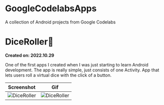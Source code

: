# GoogleCodelabsApps

A collection of Android projects from Google Codelabs

# DiceRoller🎲

**Created on: 2022.10.29**

One of the first apps I created when I was just starting to learn Android development. The app is
really simple, just consists of one Activity.
App that lets users roll a virtual dice with the click of a button.

| Screenshot                                                                                                             | Gif                                                                                                                    |
|------------------------------------------------------------------------------------------------------------------------|------------------------------------------------------------------------------------------------------------------------|
| ![DiceRoller](https://github.com/pherasymchuk/GoogleCodelabsApps/assets/74320524/292c9327-57fd-4396-a668-054c228bfea8) | ![DiceRoller](https://github.com/pherasymchuk/GoogleCodelabsApps/assets/74320524/021673c0-8f8a-489c-9eb0-4ead3d55b9eb) |
